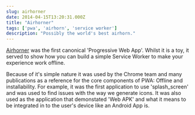 ```yaml
---
slug: airhorner
date: 2014-04-15T13:20:31.000Z
title: "Airhorner"
tags: ['pwa', 'airhorn', 'service worker']
description: "Possibly the world's best airhorn."
---
```


[Airhorner](https://airhorner.com/) was the first canonical 'Progressive Web
App'. Whilst it is a toy, it served to show how you can build a simple Service
Worker to make your experience work offline.

Because of it's simple nature it was used by the Chrome team and many
publications as a reference for the core components of PWA: Offline and
installability. For example, it was the first application to use 'splash_screen'
and was used to find issues with the way we generate icons. It was also used as
the application that demonstated 'Web APK' and what it means to be integrated in
to the user's device like an Android App is.
